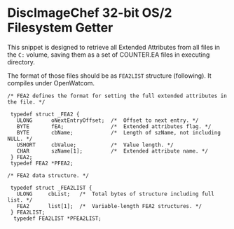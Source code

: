 DiscImageChef 32-bit OS/2 Filesystem Getter
===========================================
This snippet is designed to retrieve all Extended Attributes from all files in the `C:`
volume, saving them as a set of COUNTER.EA files in executing directory.

The format of those files should be as `FEA2LIST` structure (following).
It compiles under OpenWatcom.

```
/* FEA2 defines the format for setting the full extended attributes in the file. */

 typedef struct _FEA2 { 
   ULONG      oNextEntryOffset;  /*  Offset to next entry. */ 
   BYTE       fEA;               /*  Extended attributes flag. */ 
   BYTE       cbName;            /*  Length of szName, not including NULL. */ 
   USHORT     cbValue;           /*  Value length. */ 
   CHAR       szName[1];         /*  Extended attribute name. */ 
 } FEA2; 
 typedef FEA2 *PFEA2;

/* FEA2 data structure. */

 typedef struct _FEA2LIST { 
   ULONG     cbList;   /*  Total bytes of structure including full list. */ 
   FEA2      list[1];  /*  Variable-length FEA2 structures. */ 
 } FEA2LIST; 
  typedef FEA2LIST *PFEA2LIST;
```